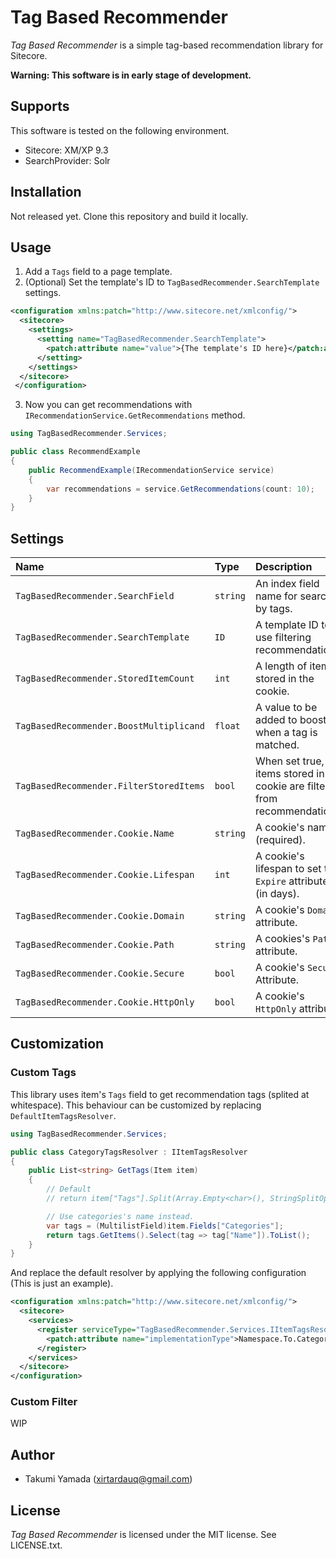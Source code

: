 # Tag Based Recommender
*Tag Based Recommender* is a simple tag-based recommendation library for Sitecore.

**Warning: This software is in early stage of development.**

## Supports
This software is tested on the following environment.

- Sitecore: XM/XP 9.3
- SearchProvider: Solr

## Installation
Not released yet. Clone this repository and build it locally.

## Usage
1. Add a `Tags` field to a page template.
1. (Optional) Set the template's ID to `TagBasedRecommender.SearchTemplate` settings.
```xml
<configuration xmlns:patch="http://www.sitecore.net/xmlconfig/">
  <sitecore>
    <settings>
      <setting name="TagBasedRecommender.SearchTemplate">
        <patch:attribute name="value">{The template's ID here}</patch:attribute>
      </setting>
    </settings>
  </sitecore>
 </configuration>
```
3. Now you can get recommendations with `IRecommendationService.GetRecommendations` method.

```csharp
using TagBasedRecommender.Services;

public class RecommendExample
{
    public RecommendExample(IRecommendationService service)
    {
        var recommendations = service.GetRecommendations(count: 10);
    }
}
```

## Settings
|Name|Type|Description|Default|
|:-|:-|:-|:-|
|`TagBasedRecommender.SearchField`|`string`|An index field name for search by tags.|`_content`|
|`TagBasedRecommender.SearchTemplate`|`ID`|A template ID to use filtering recommendation. |empty (All templates)|
|`TagBasedRecommender.StoredItemCount`|`int`|A length of items stored in the cookie.|`20`|
|`TagBasedRecommender.BoostMultiplicand`|`float`|A value to be added to boosting when a tag is matched.|`1`|
|`TagBasedRecommender.FilterStoredItems`|`bool`|When set true, items stored in the cookie are filtered from recommendations.|`false`|
|`TagBasedRecommender.Cookie.Name`|`string`|A cookie's name (required).|`tagbasedrec_items`|
|`TagBasedRecommender.Cookie.Lifespan`|`int`|A cookie's lifespan to set to `Expire` attribute (in days).|`30`|
|`TagBasedRecommender.Cookie.Domain`|`string`|A cookie's `Domain` attribute.|empty|
|`TagBasedRecommender.Cookie.Path`|`string`|A cookies's `Path` attribute.|`/`|
|`TagBasedRecommender.Cookie.Secure`|`bool`|A cookie's `Secure` Attribute.|`true`|
|`TagBasedRecommender.Cookie.HttpOnly`|`bool`|A cookie's `HttpOnly` attribute.|`true`|


## Customization
### Custom Tags
This library uses item's `Tags` field to get recommendation tags (splited at whitespace). This behaviour can be customized by replacing `DefaultItemTagsResolver`.

```csharp
using TagBasedRecommender.Services;

public class CategoryTagsResolver : IItemTagsResolver
{
    public List<string> GetTags(Item item)
    {
        // Default
        // return item["Tags"].Split(Array.Empty<char>(), StringSplitOptions.RemoveEmptyEntries).ToList();

        // Use categories's name instead.
        var tags = (MultilistField)item.Fields["Categories"];
        return tags.GetItems().Select(tag => tag["Name"]).ToList();
    }
}
```

And replace the default resolver by applying the following configuration (This is just an example).

```xml
<configuration xmlns:patch="http://www.sitecore.net/xmlconfig/">
  <sitecore>
    <services>
      <register serviceType="TagBasedRecommender.Services.IItemTagsResolver, TagBasedRecommender">
        <patch:attribute name="implementationType">Namespace.To.CategoryTagsResolver, AssemblyName</patch:attribute>
      </register>
    </services>
  </sitecore>
</configuration>
```

### Custom Filter
WIP

## Author
- Takumi Yamada (xirtardauq@gmail.com)

## License
*Tag Based Recommender* is licensed under the MIT license. See LICENSE.txt.